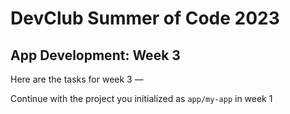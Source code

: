 
# DevClub Summer of Code 2023

## App Development: Week 3 

Here are the tasks for week 3 —


Continue with the project you initialized as `app/my-app` in week 1
